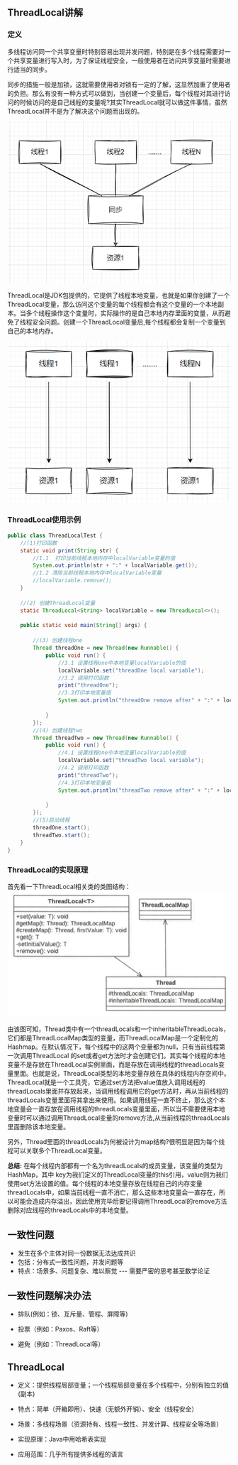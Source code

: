 ## ThreadLocal讲解

### 定义
多线程访问同一个共享变量时特别容易出现并发问题，特别是在多个线程需要对一个共享变量进行写入时，为了保证线程安全，一般使用者在访问共享变量时需要进行适当的同步。

同步的措施一般是加锁，这就需要使用者对锁有一定的了解，这显然加重了使用者的负担。那么有没有一种方式可以做到，当创建一个变量后，每个线程对其进行访问的时候访问的是自己线程的变量呢?其实ThreadLocal就可以做这件事情，虽然ThreadLocal并不是为了解决这个问题而出现的。

![Threadlocal01](images/Threadlocal01.png)

ThreadLocal是JDK包提供的，它提供了线程本地变量，也就是如果你创建了一个ThreadLocal变量，那么访问这个变量的每个线程都会有这个变量的一个本地副本。当多个线程操作这个变量时，实际操作的是自己本地内存里面的变量，从而避免了线程安全问题。创建一个ThreadLocal变量后,每个线程都会复制一个变量到自己的本地内存。   

![Threadlocal02](images/Threadlocal02.png)

### ThreadLocal使用示例
```java
public class ThreadLocalTest {
    //(1)打印函数
    static void print(String str) {
        //1.1  打印当前线程本地内存中localVariable变量的值
        System.out.println(str + ":" + localVariable.get());
        //1.2 清除当前线程本地内存中localVariable变量
        //localVariable.remove();
    }

    //(2) 创建ThreadLocal变量
    static ThreadLocal<String> localVariable = new ThreadLocal<>();

    public static void main(String[] args) {

        //(3) 创建线程one
        Thread threadOne = new Thread(new Runnable() {
            public void run() {
                //3.1 设置线程one中本地变量localVariable的值
                localVariable.set("threadOne local variable");
                //3.2 调用打印函数
                print("threadOne");
                //3.3打印本地变量值
                System.out.println("threadOne remove after" + ":" + localVariable.get());

            }
        });
        //(4) 创建线程two
        Thread threadTwo = new Thread(new Runnable() {
            public void run() {
                //4.1 设置线程one中本地变量localVariable的值
                localVariable.set("threadTwo local variable");
                //4.2 调用打印函数
                print("threadTwo");
                //4.3打印本地变量值
                System.out.println("threadTwo remove after" + ":" + localVariable.get());

            }
        });
        //(5)启动线程
        threadOne.start();
        threadTwo.start();
    }
}
```

### ThreadLocal的实现原理
首先看一下ThreadLocal相关类的类图结构：
![Threadlocal03](images/Threadlocal03.png)

由该图可知，Thread类中有一个threadLocals和一个inheritableThreadLocals，它们都是ThreadLocalMap类型的变量，而ThreadLocalMap是一个定制化的Hashmap。在默认情况下，每个线程中的这两个变量都为null，只有当前线程第一次调用ThreadLocal 的set或者get方法时才会创建它们。其实每个线程的本地变量不是存放在ThreadLocal实例里面，而是存放在调用线程的threadLocals变量里面。也就是说，ThreadLocal类型的本地变量存放在具体的线程内存空间中。ThreadLocal就是一个工具壳，它通过set方法把value值放入调用线程的threadLocals里面并存放起来，当调用线程调用它的get方法时，再从当前线程的threadLocals变量里面将其拿出来使用。如果调用线程一直不终止，那么这个本地变量会一直存放在调用线程的threadLocals变量里面，所以当不需要使用本地变量时可以通过调用ThreadLocal变量的remove方法,从当前线程的threadLocals里面删除该本地变量。  

另外，Thread里面的threadLocals为何被设计为map结构?很明显是因为每个线程可以关联多个ThreadLocal变量。


**总结:** 在每个线程内部都有一个名为threadLocals的成员变量，该变量的类型为HashMap，其中 key为我们定义的ThreadLocal变量的this引用，value则为我们使用set方法设置的值。每个线程的本地变量存放在线程自己的内存变量threadLocals中，如果当前线程一直不消亡，那么这些本地变量会一直存在，所以可能会造成内存溢出，因此使用完毕后要记得调用ThreadLocal的remove方法删除对应线程的threadLocals中的本地变量。






## 一致性问题
* 发生在多个主体对同一份数据无法达成共识
* 包括：分布式一致性问题，并发问题等
* 特点：场景多、问题复杂、难以察觉  --- 需要严密的思考甚至数学论证

## 一致性问题解决办法
* 排队(例如：锁、互斥量、管程、屏障等) 
* 投票（例如：Paxos、Raft等）
 
* 避免（例如：ThreadLocal等）


## ThreadLocal
* 定义：提供线程局部变量；一个线程局部变量在多个线程中，分别有独立的值(副本)
* 特点：简单（开箱即用）、快速（无额外开销）、安全（线程安全）
* 场景：多线程场景（资源持有、线程一致性、并发计算、线程安全等场景）
  
* 实现原理：Java中用哈希表实现
* 应用范围：几乎所有提供多线程的语言


